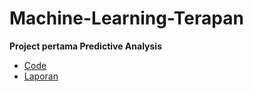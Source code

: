 # Machine-Learning-Terapan

**Project pertama Predictive Analysis**

- [Code](https://github.com/slmaaanf/Machine-Learning-Terapan/blob/main/PredictiveAnalysis.ipynb)
- [Laporan](https://github.com/slmaaanf/Machine-Learning-Terapan/blob/main/laporan_submission_1.md)
